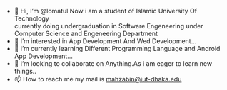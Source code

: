 - 👋 Hi, I’m @lomatul
Now i am a student of Islamic University Of Technology  
currently doing undergraduation in Software Engeneering under Computer Science and Engeneering Department
- 👀 I’m interested in App Development And Wed Development...
- 🌱 I’m currently learning Different Programming Language and Android App Development...
- 💞️ I’m looking to collaborate on Anything.As i am eager to learn new things..
- 📫 How to reach me  my mail is mahzabin@iut-dhaka.edu

<!---
lomatul/lomatul is a ✨ special ✨ repository because its `README.md` (this file) appears on your GitHub profile.
You can click the Preview link to take a look at your changes.
--->
